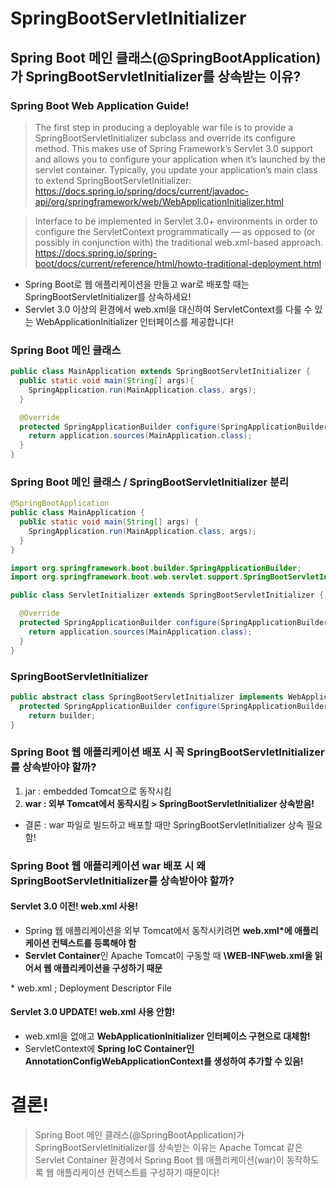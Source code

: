 # SpringBootServletInitializer

## Spring Boot 메인 클래스(@SpringBootApplication)가 SpringBootServletInitializer를 상속받는 이유?

### Spring Boot Web Application Guide!

> The first step in producing a deployable war file is to provide a SpringBootServletInitializer subclass and override its configure method. This makes use of Spring Framework’s Servlet 3.0 support and allows you to configure your application when it’s launched by the servlet container. Typically, you update your application’s main class to extend SpringBootServletInitializer:
https://docs.spring.io/spring/docs/current/javadoc-api/org/springframework/web/WebApplicationInitializer.html

> Interface to be implemented in Servlet 3.0+ environments in order to configure the ServletContext programmatically — as opposed to (or possibly in conjunction with) the traditional web.xml-based approach.
https://docs.spring.io/spring-boot/docs/current/reference/html/howto-traditional-deployment.html

- Spring Boot로 웹 애플리케이션을 만들고 war로 배포할 때는 SpringBootServletInitializer를 상속하세요!
- Servlet 3.0 이상의 환경에서 web.xml을 대신하여 ServletContext를 다룰 수 있는 WebApplicationInitializer 인터페이스를 제공합니다!

### Spring Boot 메인 클래스

```java
public class MainApplication extends SpringBootServletInitializer {
  public static void main(String[] args){
    SpringApplication.run(MainApplication.class, args);
  }

  @Override
  protected SpringApplicationBuilder configure(SpringApplicationBuilder application) {
    return application.sources(MainApplication.class);
  }
}
```

### Spring Boot 메인 클래스 / SpringBootServletInitializer 분리

```java
@SpringBootApplication
public class MainApplication {
  public static void main(String[] args) {
    SpringApplication.run(MainApplication.class, args);
  }
}
```

```java
import org.springframework.boot.builder.SpringApplicationBuilder;
import org.springframework.boot.web.servlet.support.SpringBootServletInitializer;

public class ServletInitializer extends SpringBootServletInitializer {

  @Override
  protected SpringApplicationBuilder configure(SpringApplicationBuilder application) {
    return application.sources(MainApplication.class);
  }
}
```

### SpringBootServletInitializer

```java
public abstract class SpringBootServletInitializer implements WebApplicationInitializer {
  protected SpringApplicationBuilder configure(SpringApplicationBuilder builder)
    return builder;
}
```

### Spring Boot 웹 애플리케이션 배포 시 꼭 SpringBootServletInitializer를 상속받아야 할까?

1. jar : embedded Tomcat으로 동작시킴
2. **war : 외부 Tomcat에서 동작시킴 > SpringBootServletInitializer 상속받음!**
- 결론 : war 파일로 빌드하고 배포할 때만 SpringBootServletInitializer 상속 필요함!


### Spring Boot 웹 애플리케이션 war 배포 시 왜 SpringBootServletInitializer를 상속받아야 할까?

#### Servlet 3.0 이전! web.xml 사용!
- Spring 웹 애플리케이션을 외부 Tomcat에서 동작시키려면 **web.xml\*에 애플리케이션 컨텍스트를 등록해야 함**
- **Servlet Container**인 Apache Tomcat이 구동할 때 **\WEB-INF\web.xml을 읽어서 웹 애플리케이션을 구성하기 때문**

\* web.xml ; Deployment Descriptor File

#### Servlet 3.0 UPDATE! web.xml 사용 안함!
- web.xml을 없애고 **WebApplicationInitializer 인터페이스 구현으로 대체함!**
- ServletContext에 **Spring IoC Container인 AnnotationConfigWebApplicationContext를 생성하여 추가할 수 있음!**

# 결론!
> Spring Boot 메인 클래스(@SpringBootApplication)가 SpringBootServletInitializer를 상속받는 이유는 Apache Tomcat 같은 Servlet Container 환경에서 Spring Boot 웹 애플리케이션(war)이 동작하도록 웹 애플리케이션 컨텍스트를 구성하기 때문이다!

